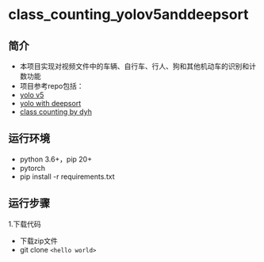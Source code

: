 # class_counting_yolov5anddeepsort
## 简介
- 本项目实现对视频文件中的车辆、自行车、行人、狗和其他机动车的识别和计数功能
- 项目参考repo包括：
- [yolo v5](https://github.com/ultralytics/yolov5)
- [yolo with deepsort](https://github.com/mikel-brostrom/Yolov5_DeepSort_Pytorch)
- [class counting by dyh](https://github.com/dyh/unbox_yolov5_deepsort_counting)

## 运行环境
- python 3.6+，pip 20+
- pytorch
- pip install -r requirements.txt

## 运行步骤
1.下载代码
- 下载zip文件
- git clone
`<hello world>`  
